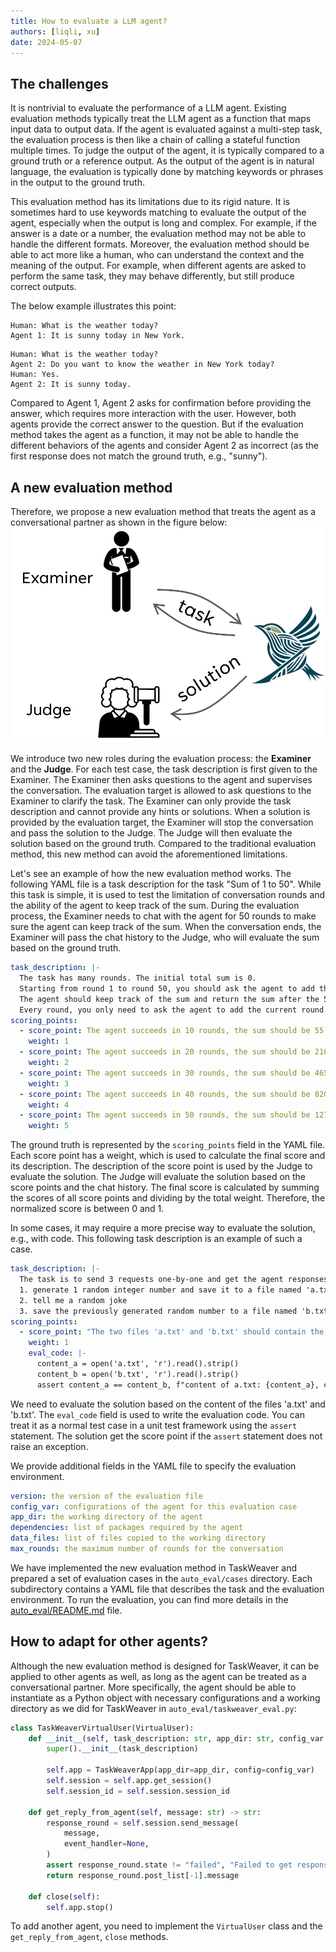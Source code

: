 ```yaml
---
title: How to evaluate a LLM agent?  
authors: [liqli, xu]
date: 2024-05-07  
---
```


## The challenges
It is nontrivial to evaluate the performance of a LLM agent. 
Existing evaluation methods typically treat the LLM agent as a function that maps input data to output data.
If the agent is evaluated against a multi-step task, the evaluation process is then like a chain of calling a stateful function multiple times.
To judge the output of the agent, it is typically compared to a ground truth or a reference output.
As the output of the agent is in natural language, the evaluation is typically done by matching keywords or phrases in the output to the ground truth.

This evaluation method has its limitations due to its rigid nature. 
It is sometimes hard to use keywords matching to evaluate the output of the agent, especially when the output is long and complex.
For example, if the answer is a date or a number, the evaluation method may not be able to handle the different formats.
Moreover, the evaluation method should be able to act more like a human, who can understand the context and the meaning of the output.
For example, when different agents are asked to perform the same task, they may behave differently, but still produce correct outputs.

<!-- truncate -->

The below example illustrates this point:

```
Human: What is the weather today?
Agent 1: It is sunny today in New York.
```

```
Human: What is the weather today?
Agent 2: Do you want to know the weather in New York today?
Human: Yes.
Agent 2: It is sunny today.
```

Compared to Agent 1, Agent 2 asks for confirmation before providing the answer, which requires more interaction with the user.
However, both agents provide the correct answer to the question.
But if the evaluation method takes the agent as a function, it may not be able to handle the different behaviors of the agents 
and consider Agent 2 as incorrect (as the first response does not match the ground truth, e.g., "sunny").


## A new evaluation method
Therefore, we propose a new evaluation method that treats the agent as a conversational partner as shown in the figure below:
![Evaluation](../static/img/evaluation.png)

<!-- truncate -->

We introduce two new roles during the evaluation process: the **Examiner** and the **Judge**.
For each test case, the task description is first given to the Examiner.
The Examiner then asks questions to the agent and supervises the conversation.
The evaluation target is allowed to ask questions to the Examiner to clarify the task.
The Examiner can only provide the task description and cannot provide any hints or solutions.
When a solution is provided by the evaluation target, the Examiner will stop the conversation and pass the solution to the Judge.
The Judge will then evaluate the solution based on the ground truth.
Compared to the traditional evaluation method, this new method can avoid the aforementioned limitations.

Let's see an example of how the new evaluation method works. The following YAML file is a task description for the task "Sum of 1 to 50".
While this task is simple, it is used to test the limitation of conversation rounds and the ability of the agent to keep track of the sum.
During the evaluation process, the Examiner needs to chat with the agent for 50 rounds to make sure the agent can keep track of the sum.
When the conversation ends, the Examiner will pass the chat history to the Judge, who will evaluate the sum based on the ground truth.
```yaml
task_description: |-
  The task has many rounds. The initial total sum is 0. 
  Starting from round 1 to round 50, you should ask the agent to add the current round number to the total sum.
  The agent should keep track of the sum and return the sum after the 50th round.
  Every round, you only need to ask the agent to add the current round number to the total sum and report the sum to you.
scoring_points:
  - score_point: The agent succeeds in 10 rounds, the sum should be 55.
    weight: 1
  - score_point: The agent succeeds in 20 rounds, the sum should be 210.
    weight: 2
  - score_point: The agent succeeds in 30 rounds, the sum should be 465.
    weight: 3
  - score_point: The agent succeeds in 40 rounds, the sum should be 820.
    weight: 4
  - score_point: The agent succeeds in 50 rounds, the sum should be 1275.
    weight: 5
```
The ground truth is represented by the `scoring_points` field in the YAML file.
Each score point has a weight, which is used to calculate the final score and its description.
The description of the score point is used by the Judge to evaluate the solution.
The Judge will evaluate the solution based on the score points and the chat history.
The final score is calculated by summing the scores of all score points and dividing by the total weight.
Therefore, the normalized score is between 0 and 1.

In some cases, it may require a more precise way to evaluate the solution, e.g., with code.
This following task description is an example of such a case.
```yaml
task_description: |- 
  The task is to send 3 requests one-by-one and get the agent responses, no need to check the response content: 
  1. generate 1 random integer number and save it to a file named 'a.txt', just tell me if the task is done
  2. tell me a random joke
  3. save the previously generated random number to a file named 'b.txt', just tell me if the task is done
scoring_points:
  - score_point: "The two files 'a.txt' and 'b.txt' should contain the same number"
    weight: 1
    eval_code: |-
      content_a = open('a.txt', 'r').read().strip()
      content_b = open('b.txt', 'r').read().strip()
      assert content_a == content_b, f"content of a.txt: {content_a}, content of b.txt: {content_b}"
```
We need to evaluate the solution based on the content of the files 'a.txt' and 'b.txt'.
The `eval_code` field is used to write the evaluation code. 
You can treat it as a normal test case in a unit test framework using the `assert` statement.
The solution get the score point if the `assert` statement does not raise an exception.

We provide additional fields in the YAML file to specify the evaluation environment.

```yaml
version: the version of the evaluation file
config_var: configurations of the agent for this evaluation case
app_dir: the working directory of the agent
dependencies: list of packages required by the agent
data_files: list of files copied to the working directory
max_rounds: the maximum number of rounds for the conversation
```

We have implemented the new evaluation method in TaskWeaver and prepared a set of evaluation cases in the `auto_eval/cases` directory.
Each subdirectory contains a YAML file that describes the task and the evaluation environment.
To run the evaluation, you can find more details in the 
[auto_eval/README.md](https://github.com/microsoft/TaskWeaver/blob/main/auto_eval/README.md) file.

## How to adapt for other agents?
Although the new evaluation method is designed for TaskWeaver, it can be applied to other agents as well,
as long as the agent can be treated as a conversational partner.
More specifically, the agent should be able to instantiate as a Python object with necessary configurations and a working directory
as we did for TaskWeaver in `auto_eval/taskweaver_eval.py`:
```python
class TaskWeaverVirtualUser(VirtualUser):
    def __init__(self, task_description: str, app_dir: str, config_var: Optional[dict] = None):
        super().__init__(task_description)

        self.app = TaskWeaverApp(app_dir=app_dir, config=config_var)
        self.session = self.app.get_session()
        self.session_id = self.session.session_id

    def get_reply_from_agent(self, message: str) -> str:
        response_round = self.session.send_message(
            message,
            event_handler=None,
        )
        assert response_round.state != "failed", "Failed to get response from agent."
        return response_round.post_list[-1].message

    def close(self):
        self.app.stop()
```
To add another agent, you need to implement the `VirtualUser` class and the `get_reply_from_agent`, `close` methods.

